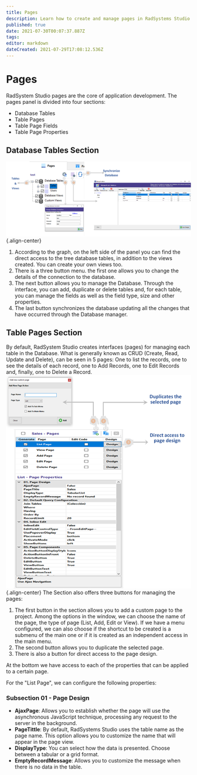 ```yaml
---
title: Pages
description: Learn how to create and manage pages in RadSystems Studio
published: true
date: 2021-07-30T00:07:37.887Z
tags: 
editor: markdown
dateCreated: 2021-07-29T17:08:12.536Z
---
```


# Pages
RadSystem Studio pages are the core of application development. The pages panel is divided into four sections:
* Database Tables
* Table Pages
* Table Page Fields
* Table Page Properties
## Database Tables Section
![data-tables-section.png](/pages/data-tables-section.png){.align-center}
1. According to the graph, on the left side of the panel you can find the direct access to the tree database tables, in addition to the views created. You can create your own views too.
2. There is a three button menu. the first one allows you to change the details of the connection to the database.
3. The next button allows you to manage the Database. Through the interface, you can add, duplicate or delete tables and, for each table, you can manage the fields as well as the field type, size and other properties.
4. The last button synchronizes the database updating all the changes that have occurred through the Database manager.
## Table Pages Section
By default, RadSystem Studio creates interfaces (pages) for managing each table in the Database. What is generally known as CRUD (Create, Read, Update and Delete), can be seen in 5 pages: One to list the records, one to see the details of each record, one to Add Records, one to Edit Records and, finally, one to Delete a Record.
![table-pages-section.png](/pages/table-pages-section.png){.align-center}
The Section also offers three buttons for managing the pages:
1. The first button in the section allows you to add a custom page to the project. Among the options in the window, we can choose the name of the page, the type of page (List, Add, Edit or View). If we have a menu configured, we can also choose if the shortcut to be created is a submenu of the main one or if it is created as an independent access in the main menu.
2. The second button allows you to duplicate the selected page.
3. There is also a button for direct access to the page design.

At the bottom we have access to each of the properties that can be applied to a certain page.

For the "List Page", we can configure the following properties:

### Subsection 01 - Page Design
* **AjaxPage**: Allows you to establish whether the page will use the asynchronous JavaScript technique, processing any request to the server in the background.
* **PageTittle**: By default, RadSystems Studio uses the table name as the page name. This option allows you to customize the name that will appear in the page view.
* **DisplayType**: You can select how the data is presented. Choose between a tabular or a grid format.
* **EmptyRecordMessage**: Allows you to customize the message when there is no data in the table.
